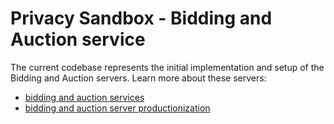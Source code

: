 # Privacy Sandbox - Bidding and Auction service

The current codebase represents the initial implementation and setup of the Bidding and Auction
servers. Learn more about these servers:

-   [bidding and auction services](https://github.com/privacysandbox/fledge-docs#bidding-and-auction-services)
-   [bidding and auction server productionization](https://github.com/privacysandbox/fledge-docs#server-productionization)
